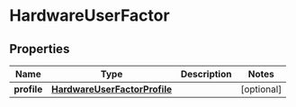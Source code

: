 

# HardwareUserFactor


## Properties

| Name | Type | Description | Notes |
|------------ | ------------- | ------------- | -------------|
|**profile** | [**HardwareUserFactorProfile**](HardwareUserFactorProfile.md) |  |  [optional] |



